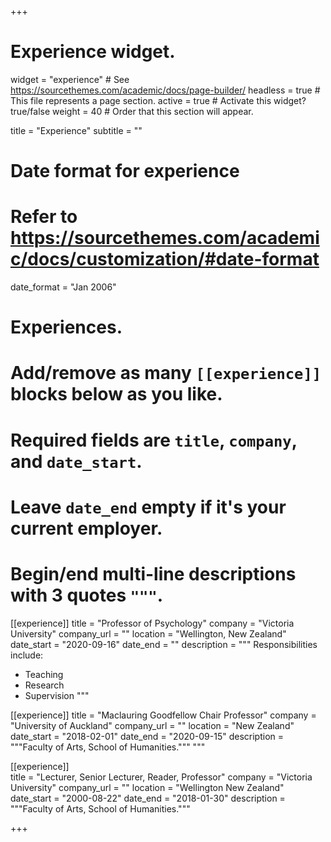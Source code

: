 +++
# Experience widget.
widget = "experience"  # See https://sourcethemes.com/academic/docs/page-builder/
headless = true  # This file represents a page section.
active = true  # Activate this widget? true/false
weight = 40  # Order that this section will appear.

title = "Experience"
subtitle = ""

# Date format for experience
#   Refer to https://sourcethemes.com/academic/docs/customization/#date-format
date_format = "Jan 2006"

# Experiences.
#   Add/remove as many `[[experience]]` blocks below as you like.
#   Required fields are `title`, `company`, and `date_start`.
#   Leave `date_end` empty if it's your current employer.
#   Begin/end multi-line descriptions with 3 quotes `"""`.
[[experience]]
  title = "Professor of Psychology"
  company = "Victoria University"
  company_url = ""
  location = "Wellington, New Zealand"
  date_start = "2020-09-16"
  date_end = ""
  description = """
  Responsibilities include:
  
  * Teaching
  * Research
  * Supervision
  """

[[experience]]
  title = "Maclauring Goodfellow Chair Professor"
  company = "University of Auckland"
  company_url = ""
  location = "New Zealand"
  date_start = "2018-02-01"
  date_end = "2020-09-15"
  description = """Faculty of Arts, School of Humanities."""
   """
  
[[experience]]  
 title = "Lecturer, Senior Lecturer, Reader, Professor"
  company = "Victoria University"
  company_url = ""
  location = "Wellington New Zealand"
  date_start = "2000-08-22"
  date_end = "2018-01-30"
  description = """Faculty of Arts, School of Humanities."""  

+++
